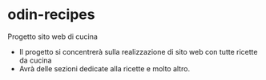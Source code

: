 # odin-recipes
Progetto sito web di cucina
- Il progetto si concentrerà sulla realizzazione di sito web con tutte ricette da cucina
- Avrà delle sezioni dedicate alla ricette e molto altro.
